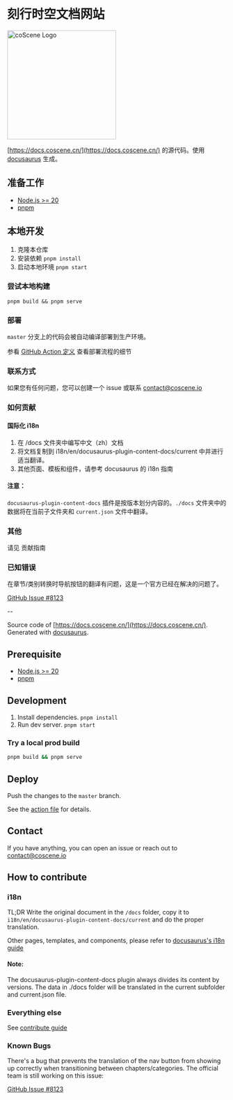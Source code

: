 # 刻行时空文档网站

<img src="./logo.jpg" alt="coScene Logo" width="250"/>

[https://docs.coscene.cn/](https://docs.coscene.cn/) 的源代码。使用 [docusaurus](https://github.com/facebook/docusaurus) 生成。

## 准备工作

- [Node.js >= 20](https://nodejs.org/)
- [pnpm](https://pnpm.io/installation)

## 本地开发

1. 克隆本仓库
2. 安装依赖 `pnpm install`
3. 启动本地环境 `pnpm start`

### 尝试本地构建

`pnpm build && pnpm serve`

### 部署

`master` 分支上的代码会被自动编译部署到生产环境。

参看 [GitHub Action 定义](.github/workflows/deploy-to-oss.yml) 查看部署流程的细节

### 联系方式

如果您有任何问题，您可以创建一个 issue 或联系 contact@coscene.io

### 如何贡献

#### 国际化 i18n

1. 在 /docs 文件夹中编写中文（zh）文档
2. 将文档复制到 i18n/en/docusaurus-plugin-content-docs/current 中并进行适当翻译。
3. 其他页面、模板和组件，请参考 docusaurus 的 i18n 指南

#### 注意：

`docusaurus-plugin-content-docs` 插件是按版本划分内容的。`./docs` 文件夹中的数据将在当前子文件夹和 `current.json` 文件中翻译。

### 其他

请见 贡献指南

### 已知错误

在章节/类别转换时导航按钮的翻译有问题，这是一个官方已经在解决的问题了。

[GitHub Issue #8123](https://github.com/facebook/docusaurus/pull/8123)

--

Source code of [https://docs.coscene.cn/](https://docs.coscene.cn/). Generated with [docusaurus](https://github.com/facebook/docusaurus).

## Prerequisite

- [Node.js >= 20](https://nodejs.org/)
- [pnpm](https://pnpm.io/installation)

## Development

1. Install dependencies. `pnpm install`
2. Run dev server. `pnpm start`

### Try a local prod build

```bash
pnpm build && pnpm serve
```

## Deploy

Push the changes to the `master` branch.

See the [action file](.github/workflows/deploy-to-oss.yml) for details.

## Contact

If you have anything, you can open an issue or reach out to contact@coscene.io

## How to contribute

### i18n

TL;DR Write the original document in the `/docs` folder, copy it to `i18n/en/docusaurus-plugin-content-docs/current` and do the proper translation.

Other pages, templates, and components, please refer to [docusaurus's i18n guide](https://docusaurus.io/docs/i18n/introduction)

#### Note:

The docusaurus-plugin-content-docs plugin always divides its content by versions. The data in ./docs folder will be translated in the current subfolder and current.json file.

### Everything else

See [contribute guide](https://docs.coscene.cn/docs/contribute)

### Known Bugs

There's a bug that prevents the translation of the nav button from showing up correctly when transitioning between chapters/categories. The official team is still working on this issue:

[GitHub Issue #8123](https://github.com/facebook/docusaurus/pull/8123)
